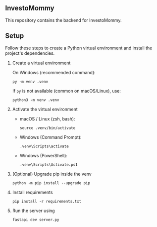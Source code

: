 ## InvestoMommy

This repository contains the backend for InvestoMommy.

## Setup

Follow these steps to create a Python virtual environment and install the project's dependencies.

1) Create a virtual environment

	On Windows (recommended command):

	```
	py -m venv .venv
	```

	If `py` is not available (common on macOS/Linux), use:

	```
	python3 -m venv .venv
	```

2) Activate the virtual environment

	- macOS / Linux (zsh, bash):

	  ```
	  source .venv/bin/activate
	  ```

	- Windows (Command Prompt):

	  ```
	  .venv\Scripts\activate
	  ```

	- Windows (PowerShell):

	  ```
	  .venv\Scripts\Activate.ps1
	  ```

3) (Optional) Upgrade pip inside the venv

	```
	python -m pip install --upgrade pip
	```

4) Install requirements

	```
	pip install -r requirements.txt
	```

5) Run the server using
	```
	fastapi dev server.py
	```